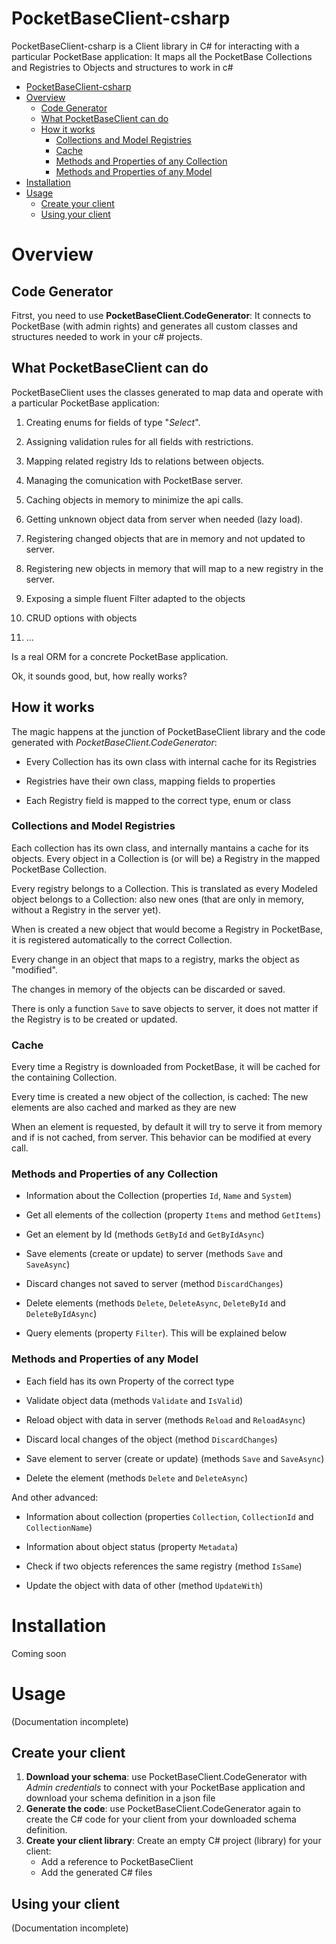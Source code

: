 # PocketBaseClient-csharp

PocketBaseClient-csharp is a Client library in C# for interacting with a particular PocketBase application: It maps all the PocketBase Collections and Registries to Objects and structures to work in c#

* [PocketBaseClient-csharp](#pocketbaseclient-csharp)
* [Overview](#overview)
  * [Code Generator](#code-generator)
  * [What PocketBaseClient can do](#what-pocketbaseclient-can-do)
  * [How it works](#how-it-works)
    * [Collections and Model Registries](#collections-and-model-registries)
    * [Cache](#cache)
    * [Methods and Properties of any Collection](#methods-and-properties-of-any-collection)
    * [Methods and Properties of any Model](#methods-and-properties-of-any-model)
* [Installation](#installation)
* [Usage](#usage)
  * [Create your client](#create-your-client)
  * [Using your client](#using-your-client)

# Overview

## Code Generator

Fitrst, you need to use **PocketBaseClient.CodeGenerator**: It connects to PocketBase (with admin rights) and generates all custom classes and structures needed to work in your c# projects.

## What PocketBaseClient can do

PocketBaseClient uses the classes generated to map data and operate with a particular PocketBase application: 

1. Creating enums for fields of type "*Select*".

2. Assigning validation rules for all fields with restrictions.

3. Mapping related registry Ids to relations between objects.

4. Managing the comunication with PocketBase server.

5. Caching objects in memory to minimize the api calls.

6. Getting unknown object data from server when needed (lazy load).

7. Registering changed objects that are in memory and not updated to server.

8. Registering new objects in memory that will map to a new registry in the server. 

9. Exposing a simple fluent Filter adapted to the objects

10. CRUD options with objects

11. ...

Is a real ORM for a concrete PocketBase application.

Ok, it sounds good, but, how really works?

## How it works

The magic happens at the junction of PocketBaseClient library and the code generated with *PocketBaseClient.CodeGenerator*:

- Every Collection has its own class with internal cache for its Registries

- Registries have their own class, mapping fields to properties

- Each Registry field is mapped to the correct type, enum or class

### Collections and Model Registries

Each collection has its own class, and internally mantains a cache for its objects. Every object in a Collection is (or will be) a Registry in the mapped PocketBase Collection.

Every registry belongs to a Collection. This is translated as every Modeled object belongs to a Collection: also new ones (that are only in memory, without a Registry in the server yet).

When is created a new object that would become a Registry in PocketBase, it is registered automatically to the correct Collection.

Every change in an object that maps to a registry, marks the object as "modified".

The changes in memory of the objects can be discarded or saved.

There is only a function `Save` to save objects to server, it does not matter if the Registry is to be created or updated.

### Cache

Every time a Registry is downloaded from PocketBase, it will be cached for the containing Collection. 

Every time is created a new object of the collection, is cached: The new elements are also cached and marked as they are new

When an element is requested, by default it will try to serve it from memory and if is not cached, from server. This behavior can be modified at every call.

### Methods and Properties of any Collection

- Information about the Collection (properties `Id`, `Name` and `System`)

- Get all elements of the collection (property `Items` and method `GetItems`)

- Get an element by Id (methods `GetById` and `GetByIdAsync`)

- Save elements (create or update) to server (methods `Save` and `SaveAsync`)

- Discard changes not saved to server (method `DiscardChanges`)

- Delete elements (methods `Delete`, `DeleteAsync`, `DeleteById` and `DeleteByIdAsync`)

- Query elements (property `Filter`). This will be explained below

### Methods and Properties of any Model

* Each field has its own Property of the correct type

* Validate object data (methods `Validate` and `IsValid`)

* Reload object with data in server (methods `Reload` and `ReloadAsync`)

* Discard local changes of the object (method `DiscardChanges`)

* Save element to server (create or update) (methods `Save` and `SaveAsync`)

* Delete the element (methods `Delete` and `DeleteAsync`)

And other advanced:

- Information about collection (properties `Collection`, `CollectionId` and `CollectionName`)

- Information about object status (property `Metadata`)

- Check if two objects references the same registry (method `IsSame`)

- Update the object with data of other (method `UpdateWith`)

# Installation

Coming soon

# Usage

(Documentation incomplete)

## Create your client

1. **Download your schema**: use PocketBaseClient.CodeGenerator with *Admin credentials* to connect with your PocketBase application and download your schema definition in a json file
2. **Generate the code**: use PocketBaseClient.CodeGenerator again to create the C# code for your client from your downloaded schema definition.
3. **Create your client library**: Create an empty C# project (library) for your client:
   - Add a reference to PocketBaseClient
   - Add the generated C# files

## Using your client

(Documentation incomplete)
